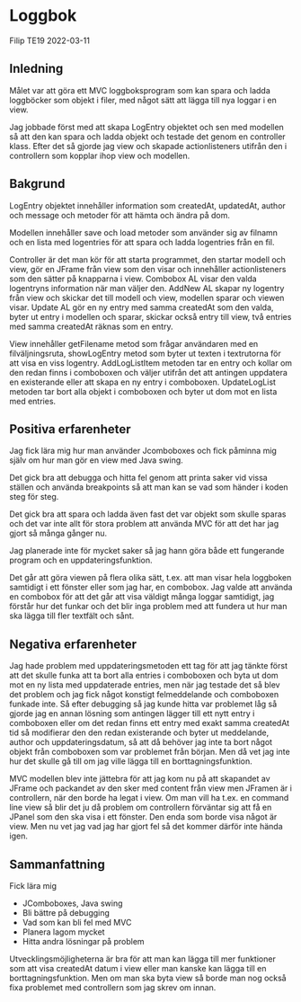 # Loggbok

Filip TE19 2022-03-11

## Inledning

Målet var att göra ett MVC loggboksprogram som kan spara och ladda loggböcker som objekt i filer, med något sätt att lägga till nya loggar i en view.

Jag jobbade först med att skapa LogEntry objektet och sen med modellen så att den kan spara och ladda objekt och testade det genom en controller klass.
Efter det så gjorde jag view och skapade actionlisteners utifrån den i controllern som kopplar ihop view och modellen.

## Bakgrund

LogEntry objektet innehåller information som createdAt, updatedAt, author och message och metoder för att hämta och ändra på dom.

Modellen innehåller save och load metoder som använder sig av filnamn och en lista med logentries för att spara och ladda logentries från en fil.

Controller är det man kör för att starta programmet, den startar modell och view, gör en JFrame från view som den visar och innehåller actionlisteners som den 
sätter på knapparna i view. Combobox AL visar den valda logentryns information när man väljer den. AddNew AL skapar ny logentry från view och skickar det till modell och view, 
modellen sparar och viewen visar. Update AL gör en ny entry med samma createdAt som den valda, byter ut entry i modellen och sparar, skickar också entry till view, 
två entries med samma createdAt räknas som en entry. 

View innehåller getFilename metod som frågar användaren med en filväljningsruta, showLogEntry metod som byter ut texten i textrutorna för att visa en viss logentry.
AddLogListItem metoden tar en entry och kollar om den redan finns i comboboxen och väljer utifrån det att antingen uppdatera en existerande eller att skapa en ny entry 
i comboboxen. UpdateLogList metoden tar bort alla objekt i comboboxen och byter ut dom mot en lista med entries.

## Positiva erfarenheter

Jag fick lära mig hur man använder Jcomboboxes och fick påminna mig själv om hur man gör en view med Java swing.

Det gick bra att debugga och hitta fel genom att printa saker vid vissa ställen och använda breakpoints så att man kan se vad som händer i koden steg för steg.

Det gick bra att spara och ladda även fast det var objekt som skulle sparas och det var inte allt för stora problem att använda MVC 
för att det har jag gjort så många gånger nu.

Jag planerade inte för mycket saker så jag hann göra både ett fungerande program och en uppdateringsfunktion.

Det går att göra viewen på flera olika sätt, t.ex. att man visar hela loggboken samtidigt i ett fönster eller som jag har, en combobox. Jag valde att 
använda en combobox för att det går att visa väldigt många loggar samtidigt, jag förstår hur det funkar och det blir inga problem med att fundera ut hur man 
ska lägga till fler textfält och sånt.

## Negativa erfarenheter

Jag hade problem med uppdateringsmetoden ett tag för att jag tänkte först att det skulle funka att ta bort alla entries i comboboxen och 
byta ut dom mot en ny lista med uppdaterade entries, men när jag testade det så blev det problem och jag fick något konstigt felmeddelande och comboboxen funkade inte. 
Så efter debugging så jag kunde hitta var problemet låg så gjorde jag en annan lösning som antingen lägger till ett nytt entry i comboboxen eller om det redan finns 
ett entry med exakt samma createdAt tid så modifierar den den redan existerande och byter ut meddelande, author och uppdateringsdatum, så att då behöver jag inte ta bort 
något objekt från comboboxen som var problemet från början. Men då vet jag inte hur det skulle gå till om jag ville lägga till en borttagningsfunktion.

MVC modellen blev inte jättebra för att jag kom nu på att skapandet av JFrame och packandet av den sker med content från view men JFramen är i controllern, 
när den borde ha legat i view. Om man vill ha t.ex. en command line view så blir det ju då problem om controllern förväntar sig att få en JPanel som den ska visa i ett fönster. 
Den enda som borde visa något är view. Men nu vet jag vad jag har gjort fel så det kommer därför inte hända igen.

## Sammanfattning

Fick lära mig
* JComboboxes, Java swing
* Bli bättre på debugging
* Vad som kan bli fel med MVC
* Planera lagom mycket
* Hitta andra lösningar på problem

Utvecklingsmöjligheterna är bra för att man kan lägga till mer funktioner som att visa createdAt datum i view eller man kanske kan lägga till en borttagningsfunktion. Men 
om man ska byta view så borde man nog också fixa problemet med controllern som jag skrev om innan.
